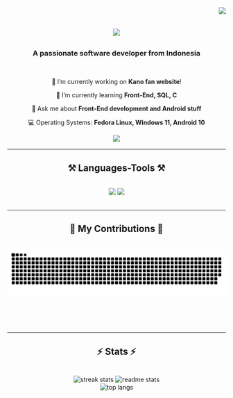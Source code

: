 <img align="right" src="https://visitor-badge.laobi.icu/badge?page_id=Erizki0712.Erizki0712" />

<h1 align="center">
    <img src="https://readme-typing-svg.herokuapp.com/?font=Righteous&size=35&center=true&vCenter=true&width=500&height=70&duration=4000&lines=Hi+There!+👋;+I'm+Erizki+Fadli!;+WEB+and+Android+enthusiast." />
</h1>

<h3 align="center">A passionate software developer from Indonesia</h3>

<br/>

<div align="center">
 
 🔭 I’m currently working on **Kano fan website**!
 
 🌱 I’m currently learning **Front-End, SQL, C**

 💬 Ask me about **Front-End development and Android stuff**

 💻 Operating Systems: **Fedora Linux, Windows 11, Android 10**

 </div>

 <div align="center"> 
  <a href="https://www.linkedin.com/in/erizki-fadli/" target="_blank">
    <img src="https://img.shields.io/badge/LinkedIn-0077B5?style=for-the-badge&logo=linkedin&logoColor=white" target="_blank" />
  </a>
</div>

<hr/>
 
<h2 align="center">⚒️ Languages-Tools ⚒️</h2>
<br/>
<div align="center">
    <img src="https://skillicons.dev/icons?i=html,css,vscode,github,git,c" />
    <img src="https://skillicons.dev/icons?i=python,javascript,mongodb,java,mysql,heroku,linux" /><br>
</div>

<br/>
<hr/>

<div align="center">
  <h2>🐍 My Contributions 🐍</h2>
  <br>
  <img alt="snake eating my contributions" src="https://raw.githubusercontent.com/Erizki0712/Erizki0712/output/github-contribution-grid-snake.svg" />
  
  <br/><br/><br/>
</div>

<hr/>

<h2 align="center">⚡ Stats ⚡</h2>
<br>
<div align=center>
  <img width=390 src="https://github-readme-streak-stats-theta-two.vercel.app?user=Erizki0712&count_private=true&theme=react&border_radius=10" alt="streak stats"/>
  <img width=390 src="https://github-readme-stats-ef-fadlis-projects.vercel.app/api?username=Erizki0712&count_private=true&show_icons=true&theme=react&rank_icon=github&border_radius=10" alt="readme stats" />
  <br/>
  <img width=325 align="center" src="https://github-readme-stats-ef-fadlis-projects.vercel.app/api/top-langs/?username=Erizki0712&hide=HTML&langs_count=8&layout=compact&theme=react&border_radius=10&size_weight=0.5&count_weight=0.5&exclude_repo=github-readme-stats" alt="top langs" />
</div>

<br/><br/>